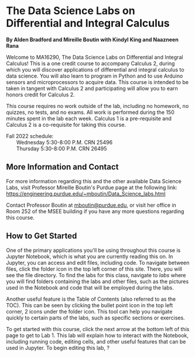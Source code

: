 # The Data Science Labs on Differential and Integral Calculus
**By Alden Bradford and Mireille Boutin with Kindyl King and Naazneen Rana**

Welcome to MA16290, The Data Science Labs on Differential and Integral Calculus! This is a one credit course to accompany Calculus 2, during which you will discover applications of differential and integral calculus to data science. You will also learn to program in Python and to use Arduino sensors and microprocessors to acquire data. This course is intended to be taken in tangent with Calculus 2 and participating will allow you to earn honors credit for Calculus 2.

This course requires no work outside of the lab, including no homework, no quizzes, no tests, and no exams. All work is performed during the 150 minutes spent in the lab each week. Calculus 1 is a pre-requisite and Calculus 2 is a co-requisite for taking this course.

Fall 2022 schedule:
<br>&emsp;&emsp;Wednesday 5:30-8:00 P.M. CRN 25496
<br>&emsp;&emsp;Thursday 5:30-8:00 P.M. CRN 26495
<br>

## More Information and Contact

For more information regarding this and the other available Data Science Labs, visit Professor Mireille Boutin's Purdue page at the following link: 
https://engineering.purdue.edu/~mboutin/Data_Science_labs.html

Contact Professor Boutin at mboutin@purdue.edu, or visit her office in Room 252 of the MSEE building if you have any more questions regarding this course.
<br>

## How to Get Started

One of the primary applications you'll be using throughout this course is Jupyter Notebook, which is what you are currently reading this on. In Jupyter, you can access and edit files, including code. To navigate between files, click the folder icon in the top left corner of this site. There, you will see the file directory. To find the labs for this class, navigate to *labs* where you will find folders containing the labs and other files, such as the pictures used in the Notebook and code that will be employed during the labs.

Another useful feature is the Table of Contents (also referred to as the TOC). This can be seen by clicking the bullet point icon in the top left corner, 2 icons under the folder icon. This tool can help you navigate quickly to certain parts of the labs, such as specific sections or exercises. 

To get started with this course, click the next arrow at the bottom left of this page to get to Lab 1. This lab will explain how to interact with the Notebook, including running code, editing cells, and other useful features that can be used in Jupyter. To begin editing this lab, ?